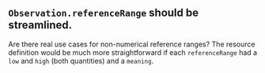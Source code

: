 ## `Observation.referenceRange` should be streamlined.

Are there real use cases for non-numerical reference ranges? The resource
definition would be much more straightforward if each `referenceRange` had a `low` and `high`
(both quantities) and a `meaning`.

